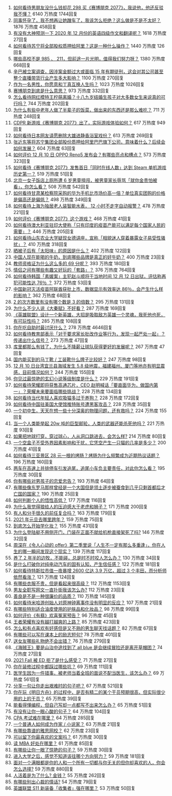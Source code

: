 1. [如何看待男朋友没什么钱却花 298 买《赛博朋克 2077》，我说他，他还反驳我不懂？](https://www.zhihu.com/question/395466027) 6140 万热度 1744回复
1. [同事怀孕了，我不想再让她蹭车了，我该怎么拒绝？这么做是不是不太好？](https://www.zhihu.com/question/423335938) 1876 万热度 458回复
1. [有没有大神预测一下 2020 年 12 月份的英语四级作文和翻译呢？](https://www.zhihu.com/question/426784573) 1618 万热度 27回复
1. [如何看待苏宁将全部股权质押给阿里？这是一种什么操作？](https://www.zhihu.com/question/434233129) 1440 万热度 126回复
1. [哪些高校不是 985 、 211，但前途一片光明，值得我们努力呀？](https://www.zhihu.com/question/433611700) 1380 万热度 668回复
1. [辛巴被立案调查，因涉案金额过大或面临 15 年有期徒刑，这会对其公司甚至整个直播带货行业产生多大影响？](https://www.zhihu.com/question/434147673) 1100 万热度 270回复
1. [作为一名男性，你愿意和丁真互换人生吗？](https://www.zhihu.com/question/433944124) 1023 万热度 1026回复
1. [赛博朋克到底是什么意思？](https://www.zhihu.com/question/340228753) 973 万热度 332回复
1. [怎么看待网红模特王柠萌离婚？十八九岁结婚生孩子对大多数女生来说真的可行吗？](https://www.zhihu.com/question/433620607) 744 万热度 202回复
1. [为什么有些中老年人做了半辈子的饭菜，做出来的东西还是那么难吃？](https://www.zhihu.com/question/433723927) 711 万热度 248回复
1. [CDPR 新游戏《赛博朋克 2077》出了，实际游戏体验如何？](https://www.zhihu.com/question/434076958) 617 万热度 949回复
1. [如何看待日本网友请愿删除大雄进静香浴室戏份？](https://www.zhihu.com/question/434167908) 613 万热度 269回复
1. [张近东等将苏宁集团全部股份质押给阿里巴巴旗下公司，意味着什么？后续会如何发展？](https://www.zhihu.com/question/434234041) 604 万热度 63回复
1. [如何评价 12 月 10 日 OPPO Reno5 发布会？有哪些亮点和槽点？](https://www.zhihu.com/question/434174009) 573 万热度 323回复
1. [如何看待《赛博朋克 2077》发售首日「同时在线人数」达到 Steam 单机游戏历史第一？](https://www.zhihu.com/question/434170575) 519 万热度 51回复
1. [北京一女子饭店上厕所遭 6 岁男童擅闯，被男童家长辱骂「就你金贵怕被看」，你怎么看？](https://www.zhihu.com/question/434175913) 508 万热度 542回复
1. [如何看待甘肃某检察院采购的华为手机比市场价高一倍？单位真实团购的价格是偏高还是偏低？](https://www.zhihu.com/question/433785956) 498 万热度 349回复
1. [如何看待上海为独居老人装智能水表， 12 小时不走字自动报警？](https://www.zhihu.com/question/434145585) 478 万热度 221回复
1. [如何评价《赛博朋克 2077》这个游戏？](https://www.zhihu.com/question/434143828) 468 万热度 41回复
1. [如何看待澳大利亚驻印大使称「只有印度的疫苗产能可以满足每个国家人民的需要」？](https://www.zhihu.com/question/434162591) 446 万热度 205回复
1. [如何看待山东农业大学疑现女德讲座，宣称「相貌迷人穿着暴露女子易受性骚扰」？](https://www.zhihu.com/question/434148165) 410 万热度 318回复
1. [晒被子后有「太阳味」的原因是什么？](https://www.zhihu.com/question/20137232) 402 万热度 122回复
1. [中国人现在能喝的牛奶，到底哪些品牌是真正的好牛奶？](https://www.zhihu.com/question/406534691) 400 万热度 23回复
1. [教师资格证为什么这么多的 69 分呢？](https://www.zhihu.com/question/359952971) 393 万热度 180回复
1. [情侣之间有哪些有趣又好玩的「套路」？](https://www.zhihu.com/question/275937805) 376 万热度 764回复
1. [如何看待韩国「素媛案」主犯赵斗顺将于当地时间 12 月 12 日出狱，评估称再犯可能性达 76％ ？](https://www.zhihu.com/question/434190788) 372 万热度 53回复
1. [中国新冠灭活疫苗阿联酋获批上市，数据显示有效率达 86％，会产生什么样的影响？](https://www.zhihu.com/question/434036797) 362 万热度 68回复
1. [2 的次方数里有没有哪个数是 3 的倍数？](https://www.zhihu.com/question/433987665) 295 万热度 131回复
1. [为什么不少人说《大秦赋》不好看？](https://www.zhihu.com/question/433853996) 287 万热度 169回复
1. [《英雄联盟》设计一个新英雄，大招是吸取敌方英雄一个灵魂，我死他也死，有可玩性吗？](https://www.zhihu.com/question/433393062) 285 万热度 108回复
1. [你在吃自助时最讨厌什么？](https://www.zhihu.com/question/63212359) 278 万热度 4646回复
1. [如何看待教育部表示「对于要求家长批改作业等行为，发现一起严处一起」？传递出什么信号？](https://www.zhihu.com/question/434174869) 273 万热度 47回复
1. [库里都那么有钱了，为什么不降薪让球队获得更好的发展呢？](https://www.zhihu.com/question/434186011) 267 万热度 47回复
1. [国内能买到的马丁靴 / 工装靴什么牌子比较好？](https://www.zhihu.com/question/295022377) 247 万热度 98回复
1. [12 月 10 日台湾宜兰县海域发生 5.8 级地震，福建福州、厦门等地亦有明显震感，目前情况如何？](https://www.zhihu.com/question/434263181) 244 万热度 155回复
1. [你见过最惊艳的玄幻小说等级制度是什么？](https://www.zhihu.com/question/380047941) 229 万热度 191回复
1. [如何看待荣耀即将获售高通芯片，CEO 赵明喊话「要直面华为，做国内第一」？荣耀未来要面临哪些挑战？](https://www.zhihu.com/question/434163809) 228 万热度 134回复
1. [如何看待当代年轻人喜欢吸猫多过于养狗？](https://www.zhihu.com/question/434058968) 228 万热度 172回复
1. [如何看待中国驻美国大使馆推特账号遭黑客攻击？](https://www.zhihu.com/question/434199178) 228 万热度 35回复
1. [一个初中生，天天在想一些十分深奥的物理问题，还有救吗？](https://www.zhihu.com/question/432225731) 224 万热度 155回复
1. [当一个人类能举起 20w 吨的巨型邮轮，人类的武器还能杀死他吗？](https://www.zhihu.com/question/431102613) 221 万热度 93回复
1. [如果把地球打穿，穿过球心，人从洞口跳进去，会怎么样?](https://www.zhihu.com/question/340245424) 214 万热度 80回复
1. [一个空盒子不受外界因素影响和干扰，它凭空产生一只猫的几率是多少？](https://www.zhihu.com/question/434005535) 200 万热度 41回复
1. [如何看待三亚景区 28 元一根的烤肠？烤肠为什么频繁成为近期热议话题？](https://www.zhihu.com/question/434092613) 196 万热度 160回复
1. [两车在高速上并排停车引发追尾，追尾小车负主要责任，对此你怎么看？](https://www.zhihu.com/question/434032959) 195 万热度 30回复
1. [你有哪些对男孩子的恋爱忠告？](https://www.zhihu.com/question/293676302) 193 万热度 64回复
1. [有哪些像东罗马那样曾经是一个大国但是领土逐步被蚕食到几乎只剩首都后才亡国的国家？](https://www.zhihu.com/question/433023905) 190 万热度 25回复
1. [如何判断个人的悟性高低？](https://www.zhihu.com/question/24123447) 177 万热度 116回复
1. [为什么我觉得狼给人的压迫感大于老虎和狮子？](https://www.zhihu.com/question/433957145) 171 万热度 200回复
1. [有人和分手很久的前任复合吗？](https://www.zhihu.com/question/346192910) 163 万热度 179回复
1. [2021 年元旦去哪里跨年？](https://www.zhihu.com/question/432185115) 159 万热度 75回复
1. [到底怎么开始学化妆？](https://www.zhihu.com/question/302940225) 155 万热度 431回复
1. [为什么登陆艇不用侧开门，门装在正面不就给机枪直接架死了吗?](https://www.zhihu.com/question/431852718) 146 万热度 32回复
1. [周深在《令人心动的 offer》第二季里说「人生不一定有那么多重逢」，你在人生的哪一瞬间发现这个现实？](https://www.zhihu.com/question/434123373) 139 万热度 117回复
1. [养了 2 年半的边牧，不能碰，总是时不时咬人怎么办？](https://www.zhihu.com/question/433519463) 130 万热度 34回复
1. [是什么打破你对纯电动汽车的固有认知，产生信任感？](https://www.zhihu.com/question/434080463) 122 万热度 181回复
1. [如何看待特斯拉市值一夜暴增 2600 亿达 3.9 万亿，超过 3 个丰田，而分析师依然看涨？](https://www.zhihu.com/question/433837721) 121 万热度 124回复
1. [有哪些衣服不贵，但是看起来很高级？](https://www.zhihu.com/question/352321860) 112 万热度 1153回复
1. [男友全职写网文一直扑街我该怎么办?](https://www.zhihu.com/question/434119518) 112 万热度 23回复
1. [善良是不是一种很廉价的品质？](https://www.zhihu.com/question/25673349) 110 万热度 145回复
1. [如何看待米哈游创始人对原神钟离事件没有明显的反应？](https://www.zhihu.com/question/434066279) 107 万热度 21回复
1. [有哪些特别适合油皮使用的护肤品和化妆品？](https://www.zhihu.com/question/66323225) 98 万热度 99回复
1. [如何评价《有翡》欢喜冤家预告？](https://www.zhihu.com/question/434161599) 96 万热度 45回复
1. [王者荣耀有没有越打越爽的上路？](https://www.zhihu.com/question/424873560) 85 万热度 423回复
1. [怎么和有点喜欢有好感但是又不熟的男生聊天找话题？](https://www.zhihu.com/question/271413148) 82 万热度 67回复
1. [有哪些可以写在课本上的励志短句?](https://www.zhihu.com/question/370697717) 78 万热度 401回复
1. [送女友哪些礼物绝不会出错？](https://www.zhihu.com/question/392954061) 76 万热度 279回复
1. [《海贼王》要是山治中途找到了 all blue 是会继续冒险还是离开草帽团？](https://www.zhihu.com/question/430991503) 74 万热度 27回复
1. [2021 Fall 被 ED 拒了是什么感受？](https://www.zhihu.com/question/427110932) 71 万热度 27回复
1. [你在装修过程中都踩过哪些坑？](https://www.zhihu.com/question/434198978) 69 万热度 111回复
1. [医学生因为一件错事，被老师当着全班的面说不配当医生，该怎么办？](https://www.zhihu.com/question/425007247) 69 万热度 561回复
1. [分享一句让你走出艰难时的句子吧？](https://www.zhihu.com/question/394252086) 67 万热度 521回复
1. [你在玩《明日方舟》的过程中，是否有精二的某个干员预期很高，但实际很少用的上的干员？](https://www.zhihu.com/question/433630089) 65 万热度 39回复
1. [能看得懂编程，但自己写却一点都写不出来怎么办？](https://www.zhihu.com/question/433391701) 65 万热度 51回复
1. [有没有让你一眼心酸的句子？](https://www.zhihu.com/question/426679805) 64 万热度 104回复
1. [CPA 考试难在哪里？](https://www.zhihu.com/question/30637810) 64 万热度 285回复
1. [一个普通人如何成为作家 / 小说家？](https://www.zhihu.com/question/328727788) 63 万热度 21回复
1. [有哪些靠谱的雅思网校？](https://www.zhihu.com/question/304380225) 62 万热度 23回复
1. [可以留下你最喜欢的文案吗？](https://www.zhihu.com/question/429845872) 61 万热度 30回复
1. [读 MBA 好处在哪里？](https://www.zhihu.com/question/312095615) 61 万热度 85回复
1. [有哪些让你一眼了惊艳的句子？](https://www.zhihu.com/question/432979443) 59 万热度 30回复
1. [进入大学之后，感觉不知道该往哪个方向努力？](https://www.zhihu.com/question/302669627) 59 万热度 181回复
1. [面对一个满眼都是你的人和一个所有一切都与你无关的但你却喜欢的人，你会怎么选择?](https://www.zhihu.com/question/425128066) 59 万热度 880回复
1. [人活着是为了什么? 金钱？](https://www.zhihu.com/question/433512452) 55 万热度 262回复
1. [有哪些别出心裁的情话?](https://www.zhihu.com/question/402009722) 54 万热度 79回复
1. [英雄联盟 S11 新装备「收集者」强在哪里？](https://www.zhihu.com/question/433414507) 53 万热度 50回复